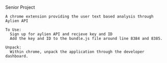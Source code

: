 Senior Project

    A chrome extension providing the user text based analysis through Aylien API
  
    To Use:
      Sign up for aylien API and recieve key and ID
      Add the key and ID to the bundle.js file around line 8384 and 8385.
    
    Unpack:
      Within chrome, unpack the application through the developer dashboard.
